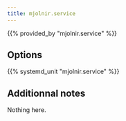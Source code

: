 ```yaml
---
title: mjolnir.service
---
```


{{% provided_by "mjolnir.service" %}}

## Options

{{% systemd_unit "mjolnir.service" %}}

## Additionnal notes

Nothing here.